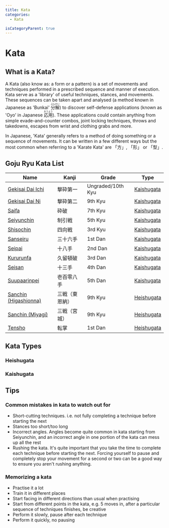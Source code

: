 ```yaml
---
title: Kata
categories:
  - Kata

isCategoryParent: true
---
```


# Kata

## What is a Kata?

A Kata (also know as: a form or a pattern) is a set of movements and techniques performed in a prescribed sequence and manner of execution. Kata serve as a 'library' of useful techniques, stances, and movements. These sequences can be taken apart and analysed (a method known in Japanese as 'Bunkai' <ruby><rb>分</rb><rt>ぶん</rt><rb>解</rb><rt>かい</rt></ruby>) to discover self-defense applications (known as 'Oyo' in Japanese <ruby><rb>応</rb><rt>おう</rt><rb>用</rb><rt>よう</rt></ruby>). These applications could contain anything from simple evade-and-counter combos, joint locking techniques, throws and takedowns, escapes from wrist and clothing grabs and more.

In Japanese, 'Kata' generally refers to a method of doing something or a sequence of movements. It can be written in a few different ways but the most common when referring to a 'Karate Kata' are 「方」, 「形」 or 「型」.

## Goju Ryu Kata List

| Name                                                                       | Kanji          | Grade             | Type                      |
| -------------------------------------------------------------------------- | -------------- | ----------------- | ------------------------- |
| [Gekisai Dai Ichi](gekisai-dai-ichi.md)                                    | 撃砕第一       | Ungraded/10th Kyu | [Kaishugata](#kaishugata) |
| [Gekisai Dai Ni](gekisai-dai-ni.md)                                        | 撃砕第二       | 9th Kyu           | [Kaishugata](#kaishugata) |
| [Saifa](saifa.md)                                                          | 砕破           | 7th Kyu           | [Kaishugata](#kaishugata) |
| [Seiyunchin](seiyunchin.md)                                                | 制引戦         | 5th Kyu           | [Kaishugata](#kaishugata) |
| [Shisochin](shisochin.md)                                                  | 四向戦         | 3rd Kyu           | [Kaishugata](#kaishugata) |
| [Sanseiru](sanseiru.md)                                                    | 三十六手       | 1st Dan           | [Kaishugata](#kaishugata) |
| [Seipai](seipai.md)                                                        | 十八手         | 2nd Dan           | [Kaishugata](#kaishugata) |
| [Kururunfa](kururunfa.md)                                                  | 久留頓破       | 3rd Dan           | [Kaishugata](#kaishugata) |
| [Seisan](seisan.md)                                                        | 十三手         | 4th Dan           | [Kaishugata](#kaishugata) |
| [Suupaarinpei](suparinpei.md)                                              | 壱百零八手     | 5th Dan           | [Kaishugata](#kaishugata) |
| [Sanchin (Higashionna)](sanchin.md#how-to-higaonna-style-東ひが恩おん納な) | 三戦（東恩納） | 9th Kyu           | [Heishugata](#heishugata) |
| [Sanchin (Miyagi)](sanchin.md#how-to-miyagi-style-宮みや城ぎ)              | 三戦（宮城）   | 9th Kyu           | [Heishugata](#heishugata) |
| [Tensho](tensho.md)                                                        | 転掌           | 1st Dan           | [Heishugata](#heishugata) |

## Kata Types

### Heishugata

### Kaishugata

## Tips

### Common mistakes in kata to watch out for

- Short-cutting techniques. i.e. not fully completing a technique before starting the next
- Stances too short/too long
- Incorrect angles. Angles become quite common in kata starting from Seiyunchin, and an incorrect angle in one portion of the kata can mess up all the rest
- Rushing the kata. It's quite important that you take the time to complete each technique before starting the next. Forcing yourself to pause and completely stop your movement for a second or two can be a good way to ensure you aren't rushing anything.

### Memorizing a kata

- Practise it a lot
- Train it in different places
- Start facing in different directions than usual when practising
- Start from different points in the kata, e.g. 5 moves in, after a particular sequence of techniques finishes, be creative
- Perform it slowly, pause after each technique
- Perform it quickly, no pausing
